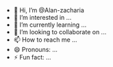   <h1 align="center">
          <img src="https://readme-typing-svg.herokuapp.com?font=Fira+Code&pause=1000&width=435&lines=Hi+I+am+Alan+Zacharia" alt="" />
  </h1>

- 👋 Hi, I’m @Alan-zacharia
- 👀 I’m interested in ...
- 🌱 I’m currently learning ...
- 💞️ I’m looking to collaborate on ...
- 📫 How to reach me ...
- 😄 Pronouns: ...
- ⚡ Fun fact: ...

<!---
Alan-zacharia/Alan-zacharia is a ✨ special ✨ repository because its `README.md` (this file) appears on your GitHub profile.
You can click the Preview link to take a look at your changes.
--->
